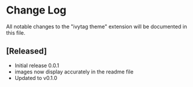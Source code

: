 # Change Log

All notable changes to the "ivytag theme" extension will be documented in this file.

## [Released]

- Initial release 0.0.1
- images now display accurately in the readme file
- Updated to v0.1.0
